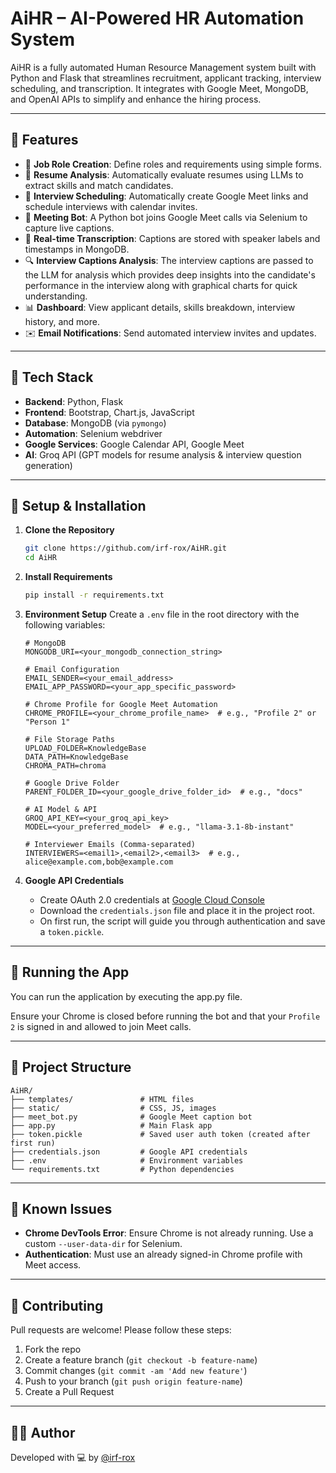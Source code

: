 # AiHR – AI-Powered HR Automation System

AiHR is a fully automated Human Resource Management system built with Python and Flask that streamlines recruitment, applicant tracking, interview scheduling, and transcription. It integrates with Google Meet, MongoDB, and OpenAI APIs to simplify and enhance the hiring process.

---

## 🚀 Features

- 💼 **Job Role Creation**: Define roles and requirements using simple forms.
- 📄 **Resume Analysis**: Automatically evaluate resumes using LLMs to extract skills and match candidates.
- 📆 **Interview Scheduling**: Automatically create Google Meet links and schedule interviews with calendar invites.
- 🤖 **Meeting Bot**: A Python bot joins Google Meet calls via Selenium to capture live captions.
- 📝 **Real-time Transcription**: Captions are stored with speaker labels and timestamps in MongoDB.
- 🔍 **Interview Captions Analysis**: The interview captions are passed to the LLM for analysis which provides deep insights into the candidate's performance in the interview along with graphical charts for quick understanding.
- 📊 **Dashboard**: View applicant details, skills breakdown, interview history, and more.
- ✉️ **Email Notifications**: Send automated interview invites and updates.

---

## 🧠 Tech Stack

- **Backend**: Python, Flask
- **Frontend**: Bootstrap, Chart.js, JavaScript
- **Database**: MongoDB (via `pymongo`)
- **Automation**: Selenium webdriver
- **Google Services**: Google Calendar API, Google Meet
- **AI**: Groq API (GPT models for resume analysis & interview question generation)

---

## 🔧 Setup & Installation

1. **Clone the Repository**
   ```bash
   git clone https://github.com/irf-rox/AiHR.git
   cd AiHR


2. **Install Requirements**

   ```bash
   pip install -r requirements.txt

3. **Environment Setup**
   Create a `.env` file in the root directory with the following variables:

   ```
   # MongoDB
   MONGODB_URI=<your_mongodb_connection_string>
   
   # Email Configuration
   EMAIL_SENDER=<your_email_address>
   EMAIL_APP_PASSWORD=<your_app_specific_password>
   
   # Chrome Profile for Google Meet Automation
   CHROME_PROFILE=<your_chrome_profile_name>  # e.g., "Profile 2" or "Person 1"
   
   # File Storage Paths
   UPLOAD_FOLDER=KnowledgeBase
   DATA_PATH=KnowledgeBase
   CHROMA_PATH=chroma
   
   # Google Drive Folder
   PARENT_FOLDER_ID=<your_google_drive_folder_id>  # e.g., "docs"
   
   # AI Model & API
   GROQ_API_KEY=<your_groq_api_key>
   MODEL=<your_preferred_model>  # e.g., "llama-3.1-8b-instant"
   
   # Interviewer Emails (Comma-separated)
   INTERVIEWERS=<email1>,<email2>,<email3>  # e.g., alice@example.com,bob@example.com
   ```

4. **Google API Credentials**

   * Create OAuth 2.0 credentials at [Google Cloud Console](https://console.cloud.google.com/)
   * Download the `credentials.json` file and place it in the project root.
   * On first run, the script will guide you through authentication and save a `token.pickle`.

---

## 🧪 Running the App

You can run the application by executing the app.py file.

Ensure your Chrome is closed before running the bot and that your `Profile 2` is signed in and allowed to join Meet calls.

---

## 📁 Project Structure

```
AiHR/
├── templates/               # HTML files
├── static/                  # CSS, JS, images
├── meet_bot.py              # Google Meet caption bot
├── app.py                   # Main Flask app
├── token.pickle             # Saved user auth token (created after first run)
├── credentials.json         # Google API credentials
├── .env                     # Environment variables
└── requirements.txt         # Python dependencies
```

---

## 📌 Known Issues

* **Chrome DevTools Error**: Ensure Chrome is not already running. Use a custom `--user-data-dir` for Selenium.
* **Authentication**: Must use an already signed-in Chrome profile with Meet access.

---

## 🤝 Contributing

Pull requests are welcome! Please follow these steps:

1. Fork the repo
2. Create a feature branch (`git checkout -b feature-name`)
3. Commit changes (`git commit -am 'Add new feature'`)
4. Push to your branch (`git push origin feature-name`)
5. Create a Pull Request

---

## 👨‍💻 Author

Developed with 💻 by [@irf-rox](https://github.com/irf-rox)

